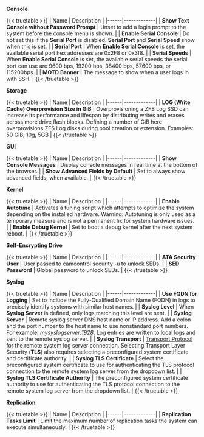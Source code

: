 &NewLine;

**Console**

{{< truetable >}}
| Name | Description |
|------|-------------|
| **Show Text Console without Password Prompt** | Unset to add a login prompt to the system before the console menu is shown. |
| **Enable Serial Console** | Do not set this if the **Serial Port** is disabled. **Serial Port** and **Serial Speed** show when this is set. |
| **Serial Port** | When **Enable Serial Console** is set, the available serial port hex addresses are 0x2F8 or 0x3f8. |
| **Serial Speeds** | When **Enable Serial Console** is set, the available serial speeds the serial port can use are 9600 bps, 19200 bps, 38400 bps, 57600 bps, or 115200bps. |
| **MOTD Banner** | The message to show when a user logs in with SSH. |
{{< /truetable >}}

**Storage**

{{< truetable >}}
| Name | Description |
|------|-------------|
| **LOG (Write Cache) Overprovision Size in GiB** | Overprovisioning a ZFS Log SSD can increase its performance and lifespan by distributing writes and erases across more drive flash blocks. Defining a number of GiB here overprovisions ZFS Log disks during pool creation or extension. Examples: 50 GiB, 10g, 5GB |
{{< /truetable >}}

**GUI**

{{< truetable >}}
| Name | Description |
|------|-------------|
| **Show Console Messages** | Display console messages in real time at the bottom of the browser. |
| **Show Advanced Fields by Default** | Set to always show advanced fields, when available. |
{{< /truetable >}}

**Kernel**

{{< truetable >}}
| Name | Description |
|------|-------------|
| **Enable Autotune** | Activates a tuning script which attempts to optimize the system depending on the installed hardware. Warning: Autotuning is only used as a temporary measure and is not a permanent fix for system hardware issues. |
| **Enable Debug Kernel** | Set to boot a debug kernel after the next system reboot. |
{{< /truetable >}}

**Self-Encrypting Drive**

{{< truetable >}}
| Name | Description |
|------|-------------|
| **ATA Security User** | User passed to camcontrol security -u to unlock SEDs. |
| **SED Password** | Global password to unlock SEDs. |
{{< /truetable >}}

**Syslog**

{{< truetable >}}
| Name | Description |
|------|-------------|
| **Use FQDN for Logging** | Set to include the Fully-Qualified Domain Name (FQDN) in logs to precisely identify systems with similar host names. |
| **Syslog Level** | When **Syslog Server** is defined, only logs matching this level are sent. |
| **Syslog Server** | Remote syslog server DNS host name or IP address. Add a colon and the port number to the host name to use nonstandard port numbers. For example: *mysyslogserver:1928*. Log entries are written to local logs and sent to the remote syslog server. |
| **Syslog Transport** | [Transport Protocol](https://tools.ietf.org/html/rfc8095) for the remote system log server connection. Selecting Transport Layer Security (**TLS**) also requires selecting a preconfigured system certificate and certificate authority. |
| **Syslog TLS Certificate** | Select the preconfigured system certificate to use for authenticating the TLS protocol connection to the remote system log server from the dropdown list. |
| **Syslog TLS Certificate Authority** | The preconfigured system certificate authority to use for authenticating the TLS protocol connection to the remote system log server from the dropdown list. |
{{< /truetable >}}

**Replication**

{{< truetable >}}
| Name | Description |
|------|-------------|
| **Replication Tasks Limit** | Limit the maximum number of replication tasks the system can execute simultaneously. |
{{< /truetable >}}